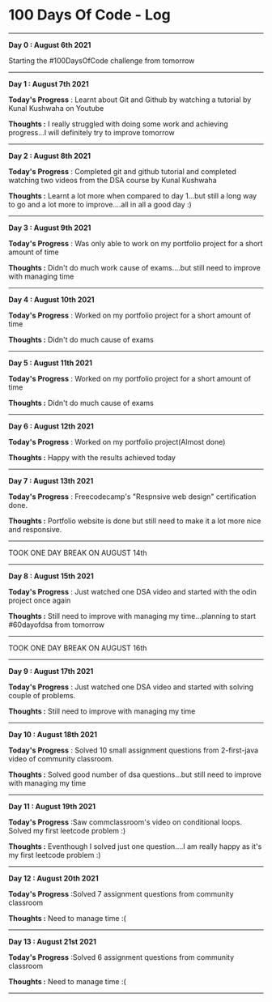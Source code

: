 # 100 Days Of Code - Log
---------------------------------------------------------------------------------------------------------------------------------------------------------------------------------

<!--### Day 0: February 30, 2016 (Example 1)
##### (delete me or comment me out)

**Today's Progress**: Fixed CSS, worked on canvas functionality for the app.

**Thoughts:** I really struggled with CSS, but, overall, I feel like I am slowly getting better at it. Canvas is still new for me, but I managed to figure out some basic functionality.

**Link to work:** [Calculator App](http://www.example.com)

### Day 0: February 30, 2016 (Example 2)
##### (delete me or comment me out)

**Today's Progress**: Fixed CSS, worked on canvas functionality for the app.

**Thoughts**: I really struggled with CSS, but, overall, I feel like I am slowly getting better at it. Canvas is still new for me, but I managed to figure out some basic functionality.

**Link(s) to work**: [Calculator App](http://www.example.com)


### Day 1: June 27, Monday

**Today's Progress**: I've gone through many exercises on FreeCodeCamp.

**Thoughts** I've recently started coding, and it's a great feeling when I finally solve an algorithm challenge after a lot of attempts and hours spent.

**Link(s) to work**
1. [Find the Longest Word in a String](https://www.freecodecamp.com/challenges/find-the-longest-word-in-a-string)
2. [Title Case a Sentence](https://www.freecodecamp.com/challenges/title-case-a-sentence)-->
**Day 0 : August 6th 2021**

Starting the #100DaysOfCode challenge from tomorrow

------------------------------------------------------------------------------------------------------------------------------------------------------

**Day 1 : August 7th 2021**

**Today's Progress** : Learnt about Git and Github by watching a tutorial by Kunal Kushwaha on Youtube

**Thoughts :** I really struggled with doing some work and achieving progress...I will definitely try to improve tomorrow

------------------------------------------------------------------------------------------------------------------------------------------------------

**Day 2 : August 8th 2021**

**Today's Progress** : Completed git and github tutorial and completed watching two videos from the DSA course by Kunal Kushwaha

**Thoughts :** Learnt a lot more when compared to day 1...but still a long way to go and a lot more to improve....all in all a good day :)

------------------------------------------------------------------------------------------------------------------------------------------------------

**Day 3 : August 9th 2021**

**Today's Progress** : Was only able to work on my portfolio project for a short amount of time

**Thoughts :** Didn't do much work cause of exams....but still need to improve with managing time

------------------------------------------------------------------------------------------------------------------------------------------------------

**Day 4 : August 10th 2021**

**Today's Progress** : Worked on my portfolio project for a short amount of time

**Thoughts :** Didn't do much cause of exams

------------------------------------------------------------------------------------------------------------------------------------------------------

**Day 5 : August 11th 2021**

**Today's Progress** : Worked on my portfolio project for a short amount of time

**Thoughts :** Didn't do much cause of exams

------------------------------------------------------------------------------------------------------------------------------------------------------

**Day 6 : August 12th 2021**

**Today's Progress** : Worked on my portfolio project(Almost done)

**Thoughts :** Happy with the results achieved today

------------------------------------------------------------------------------------------------------------------------------------------------------

**Day 7 : August 13th 2021**

**Today's Progress** : Freecodecamp's "Respnsive web design" certification done.

**Thoughts :** Portfolio website is done but still need to make it a lot more nice and responsive.

------------------------------------------------------------------------------------------------------------------------------------------------------

TOOK ONE DAY BREAK ON AUGUST 14th

------------------------------------------------------------------------------------------------------------------------------------------------------

**Day 8 : August 15th 2021**

**Today's Progress** : Just watched one DSA video and started with the odin project once again

**Thoughts :** Still need to improve with managing my time...planning to start #60dayofdsa from tomorrow

------------------------------------------------------------------------------------------------------------------------------------------------------

TOOK ONE DAY BREAK ON AUGUST 16th

------------------------------------------------------------------------------------------------------------------------------------------------------

**Day 9 : August 17th 2021**

**Today's Progress** : Just watched one DSA video and started with solving couple of problems.

**Thoughts :** Still need to improve with managing my time

------------------------------------------------------------------------------------------------------------------------------------------------------

**Day 10 : August 18th 2021**

**Today's Progress** : Solved 10 small assignment questions from 2-first-java video of community classroom.

**Thoughts :** Solved good number of dsa questions...but still need to improve with managing my time

------------------------------------------------------------------------------------------------------------------------------------------------------

**Day 11 : August 19th 2021**

**Today's Progress** :Saw commclassroom's video on conditional loops. Solved my first leetcode problem :)

**Thoughts :** Eventhough I solved just one question....I am really happy as it's my first leetcode problem :) 

------------------------------------------------------------------------------------------------------------------------------------------------------

**Day 12 : August 20th 2021**

**Today's Progress** :Solved 7 assignment questions from community classroom

**Thoughts :** Need to manage time :(

------------------------------------------------------------------------------------------------------------------------------------------------------

**Day 13 : August 21st 2021**

**Today's Progress** :Solved 6 assignment questions from community classroom

**Thoughts :** Need to manage time :(

------------------------------------------------------------------------------------------------------------------------------------------------------
